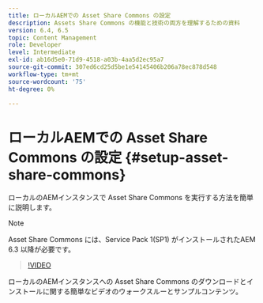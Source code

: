 ```yaml
---
title: ローカルAEMでの Asset Share Commons の設定
description: Assets Share Commons の機能と技術の両方を理解するための資料
version: 6.4, 6.5
topic: Content Management
role: Developer
level: Intermediate
exl-id: ab16d5e0-71d9-4518-a03b-4aa5d2ec95a7
source-git-commit: 307ed6cd25d5be1e54145406b206a78ec878d548
workflow-type: tm+mt
source-wordcount: '75'
ht-degree: 0%

---
```


# ローカルAEMでの Asset Share Commons の設定 {#setup-asset-share-commons}

ローカルのAEMインスタンスで Asset Share Commons を実行する方法を簡単に説明します。

>[!NOTE]
>
>Asset Share Commons には、Service Pack 1(SP1) がインストールされたAEM 6.3 以降が必要です。

>[!VIDEO](https://video.tv.adobe.com/v/20499/?quality=9&learn=on)

ローカルのAEMインスタンスへの Asset Share Commons のダウンロードとインストールに関する簡単なビデオのウォークスルーとサンプルコンテンツ。
